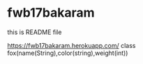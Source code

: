 # fwb17bakaram

this is README file


https://fwb17bakaram.herokuapp.com/
class fox(name(String),color(string),weight(int))